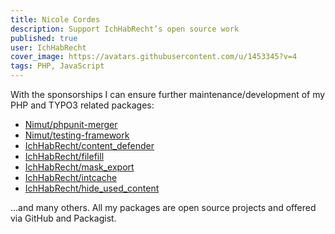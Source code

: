 ```yaml
---
title: Nicole Cordes
description: Support IchHabRecht’s open source work
published: true
user: IchHabRecht
cover_image: https://avatars.githubusercontent.com/u/1453345?v=4
tags: PHP, JavaScript
---
```


With the sponsorships I can ensure further maintenance/development of my PHP and TYPO3 related packages:

- [Nimut/phpunit-merger](https://github.com/Nimut/phpunit-merger)
- [Nimut/testing-framework](https://github.com/Nimut/testing-framework)
- [IchHabRecht/content_defender](https://github.com/IchHabRecht/content_defender)
- [IchHabRecht/filefill](https://github.com/IchHabRecht/filefill)
- [IchHabRecht/mask_export](https://github.com/IchHabRecht/mask_export)
- [IchHabRecht/intcache](https://github.com/IchHabRecht/intcache)
- [IchHabRecht/hide_used_content](https://github.com/IchHabRecht/hide_used_content)

...and many others. All my packages are open source projects and offered via GitHub and Packagist.